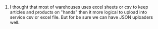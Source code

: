 1. I thought that most of warehouses uses excel sheets or csv to keep articles and products on "hands" then it more logical to upload into service csv or excel file. But for be sure we can have JSON uploaders well. 
